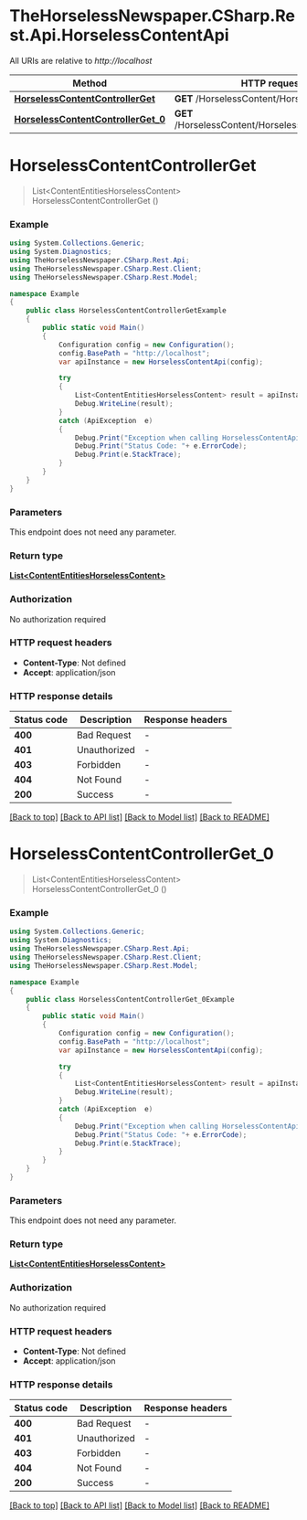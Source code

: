# TheHorselessNewspaper.CSharp.Rest.Api.HorselessContentApi

All URIs are relative to *http://localhost*

Method | HTTP request | Description
------------- | ------------- | -------------
[**HorselessContentControllerGet**](HorselessContentApi.md#horselesscontentcontrollerget) | **GET** /HorselessContent/HorselessContent | 
[**HorselessContentControllerGet_0**](HorselessContentApi.md#horselesscontentcontrollerget_0) | **GET** /HorselessContent/HorselessContent/$count | 


<a name="horselesscontentcontrollerget"></a>
# **HorselessContentControllerGet**
> List&lt;ContentEntitiesHorselessContent&gt; HorselessContentControllerGet ()



### Example
```csharp
using System.Collections.Generic;
using System.Diagnostics;
using TheHorselessNewspaper.CSharp.Rest.Api;
using TheHorselessNewspaper.CSharp.Rest.Client;
using TheHorselessNewspaper.CSharp.Rest.Model;

namespace Example
{
    public class HorselessContentControllerGetExample
    {
        public static void Main()
        {
            Configuration config = new Configuration();
            config.BasePath = "http://localhost";
            var apiInstance = new HorselessContentApi(config);

            try
            {
                List<ContentEntitiesHorselessContent> result = apiInstance.HorselessContentControllerGet();
                Debug.WriteLine(result);
            }
            catch (ApiException  e)
            {
                Debug.Print("Exception when calling HorselessContentApi.HorselessContentControllerGet: " + e.Message );
                Debug.Print("Status Code: "+ e.ErrorCode);
                Debug.Print(e.StackTrace);
            }
        }
    }
}
```

### Parameters
This endpoint does not need any parameter.

### Return type

[**List&lt;ContentEntitiesHorselessContent&gt;**](ContentEntitiesHorselessContent.md)

### Authorization

No authorization required

### HTTP request headers

 - **Content-Type**: Not defined
 - **Accept**: application/json


### HTTP response details
| Status code | Description | Response headers |
|-------------|-------------|------------------|
| **400** | Bad Request |  -  |
| **401** | Unauthorized |  -  |
| **403** | Forbidden |  -  |
| **404** | Not Found |  -  |
| **200** | Success |  -  |

[[Back to top]](#) [[Back to API list]](../README.md#documentation-for-api-endpoints) [[Back to Model list]](../README.md#documentation-for-models) [[Back to README]](../README.md)

<a name="horselesscontentcontrollerget_0"></a>
# **HorselessContentControllerGet_0**
> List&lt;ContentEntitiesHorselessContent&gt; HorselessContentControllerGet_0 ()



### Example
```csharp
using System.Collections.Generic;
using System.Diagnostics;
using TheHorselessNewspaper.CSharp.Rest.Api;
using TheHorselessNewspaper.CSharp.Rest.Client;
using TheHorselessNewspaper.CSharp.Rest.Model;

namespace Example
{
    public class HorselessContentControllerGet_0Example
    {
        public static void Main()
        {
            Configuration config = new Configuration();
            config.BasePath = "http://localhost";
            var apiInstance = new HorselessContentApi(config);

            try
            {
                List<ContentEntitiesHorselessContent> result = apiInstance.HorselessContentControllerGet_0();
                Debug.WriteLine(result);
            }
            catch (ApiException  e)
            {
                Debug.Print("Exception when calling HorselessContentApi.HorselessContentControllerGet_0: " + e.Message );
                Debug.Print("Status Code: "+ e.ErrorCode);
                Debug.Print(e.StackTrace);
            }
        }
    }
}
```

### Parameters
This endpoint does not need any parameter.

### Return type

[**List&lt;ContentEntitiesHorselessContent&gt;**](ContentEntitiesHorselessContent.md)

### Authorization

No authorization required

### HTTP request headers

 - **Content-Type**: Not defined
 - **Accept**: application/json


### HTTP response details
| Status code | Description | Response headers |
|-------------|-------------|------------------|
| **400** | Bad Request |  -  |
| **401** | Unauthorized |  -  |
| **403** | Forbidden |  -  |
| **404** | Not Found |  -  |
| **200** | Success |  -  |

[[Back to top]](#) [[Back to API list]](../README.md#documentation-for-api-endpoints) [[Back to Model list]](../README.md#documentation-for-models) [[Back to README]](../README.md)

